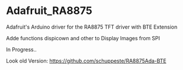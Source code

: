 # Adafruit_RA8875
Adafruit's Arduino driver for the RA8875 TFT driver with BTE Extension

Adde functions dispicown and other to Display Images from SPI

In Progress..

Look old Version:
https://github.com/schuppeste/RA8875Ada-BTE
